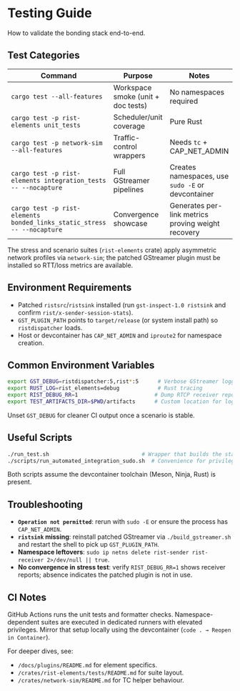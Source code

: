 # Testing Guide

How to validate the bonding stack end-to-end.

## Test Categories

| Command | Purpose | Notes |
| --- | --- | --- |
| `cargo test --all-features` | Workspace smoke (unit + doc tests) | No namespaces required |
| `cargo test -p rist-elements unit_tests` | Scheduler/unit coverage | Pure Rust |
| `cargo test -p network-sim --all-features` | Traffic-control wrappers | Needs `tc` + CAP_NET_ADMIN |
| `cargo test -p rist-elements integration_tests -- --nocapture` | Full GStreamer pipelines | Creates namespaces, use `sudo -E` or devcontainer |
| `cargo test -p rist-elements bonded_links_static_stress -- --nocapture` | Convergence showcase | Generates per-link metrics proving weight recovery |

The stress and scenario suites (`rist-elements` crate) apply asymmetric network profiles via `network-sim`; the patched GStreamer plugin must be installed so RTT/loss metrics are available.

## Environment Requirements

- Patched `ristsrc`/`ristsink` installed (run `gst-inspect-1.0 ristsink` and confirm `rist/x-sender-session-stats`).
- `GST_PLUGIN_PATH` points to `target/release` (or system install path) so `ristdispatcher` loads.
- Host or devcontainer has `CAP_NET_ADMIN` and `iproute2` for namespace creation.

## Common Environment Variables

```bash
export GST_DEBUG=ristdispatcher:5,rist*:5      # Verbose GStreamer logging
export RUST_LOG=rist_elements=debug            # Rust tracing
export RIST_DEBUG_RR=1                        # Dump RTCP receiver reports from patched C plugin
export TEST_ARTIFACTS_DIR=$PWD/artifacts      # Custom location for logs/metrics
```

Unset `GST_DEBUG` for cleaner CI output once a scenario is stable.

## Useful Scripts

```bash
./run_test.sh                             # Wrapper that builds the stack and runs key suites
./scripts/run_automated_integration_sudo.sh  # Convenience for privileged integration tests
```

Both scripts assume the devcontainer toolchain (Meson, Ninja, Rust) is present.

## Troubleshooting

- **`Operation not permitted`**: rerun with `sudo -E` or ensure the process has `CAP_NET_ADMIN`.
- **`ristsink` missing**: reinstall patched GStreamer via `./build_gstreamer.sh` and restart the shell to pick up `GST_PLUGIN_PATH`.
- **Namespace leftovers**: `sudo ip netns delete rist-sender rist-receiver 2>/dev/null || true`.
- **No convergence in stress test**: verify `RIST_DEBUG_RR=1` shows receiver reports; absence indicates the patched plugin is not in use.

## CI Notes

GitHub Actions runs the unit tests and formatter checks. Namespace-dependent suites are executed in dedicated runners with elevated privileges. Mirror that setup locally using the devcontainer (`code . → Reopen in Container`).

For deeper dives, see:

- `/docs/plugins/README.md` for element specifics.
- `/crates/rist-elements/tests/README.md` for suite layout.
- `/crates/network-sim/README.md` for TC helper behaviour.
